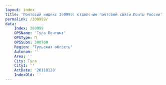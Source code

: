 ```yaml
---
layout: index
title: 'Почтовый индекс 300999: отделение почтовой связи Почты России'
permalink: /300999/
data:
    Index: 300999
    OPSName: 'Тула Почтамт'
    OPSType: П
    OPSSubm: 300700
    Region: 'Тульская область'
    Autonom: ''
    Area: ''
    City: Тула
    City1: ''
    ActDate: '20110128'
    IndexOld: ''
---
```

